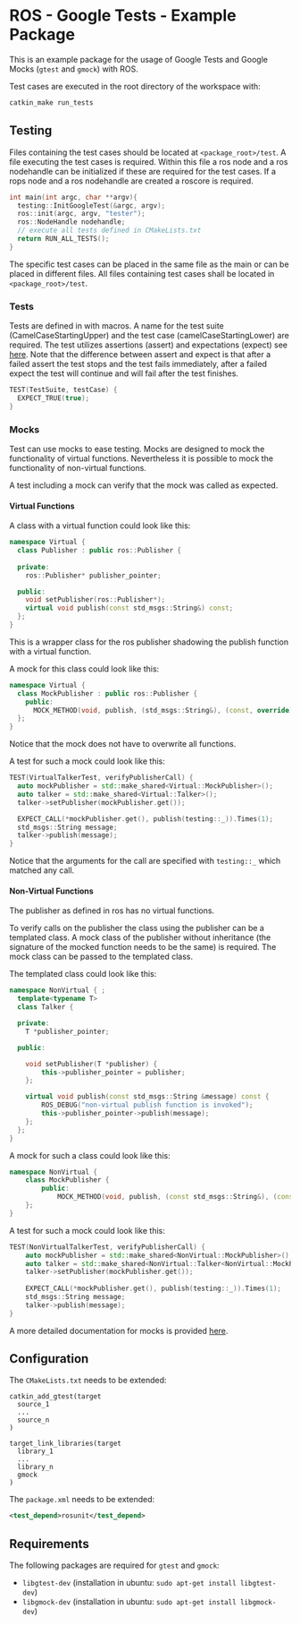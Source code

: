 # ROS - Google Tests - Example Package

This is an example package for the usage of Google Tests and Google Mocks (`gtest` and `gmock`) with ROS.

Test cases are executed in the root directory of the workspace with:
``` bash
catkin_make run_tests
```

## Testing

Files containing the test cases should be located at `<package_root>/test`.
A file executing the test cases is required.
Within this file a ros node and a ros nodehandle can be initialized if these are required for the test cases.
If a rops node and a ros nodehandle are created a roscore is required.

``` c++
int main(int argc, char **argv){
  testing::InitGoogleTest(&argc, argv);
  ros::init(argc, argv, "tester");
  ros::NodeHandle nodehandle;
  // execute all tests defined in CMakeLists.txt
  return RUN_ALL_TESTS();
}
```
The specific test cases can be placed in the same file as the main or can be placed in different files.
All files containing test cases shall be located in `<package_root>/test`.

### Tests
Tests are defined in with macros.
A name for the test suite (CamelCaseStartingUpper) and the test case (camelCaseStartingLower) are required.
The test utilizes assertions (assert) and expectations (expect) see [here](https://github.com/google/googletest/blob/master/docs/primer.md).
Note that the difference between assert and expect is that after a failed assert the test stops and the test fails immediately, after a failed expect the test will continue and will fail after the test finishes.

``` c++
TEST(TestSuite, testCase) {
  EXPECT_TRUE(true);
}
```

### Mocks
Test can use mocks to ease testing.
Mocks are designed to mock the functionality of virtual functions.
Nevertheless it is possible to mock the functionality of non-virtual functions.

A test including a mock can verify that the mock was called as expected.

#### Virtual Functions
A class with a virtual function could look like this:
``` c++
namespace Virtual {
  class Publisher : public ros::Publisher {
          
  private: 
    ros::Publisher* publisher_pointer;

  public:
    void setPublisher(ros::Publisher*);
    virtual void publish(const std_msgs::String&) const;
  };
}
```
This is a wrapper class for the ros publisher shadowing the publish function with a virtual function.

A mock for this class could look like this:
``` c++
namespace Virtual {
  class MockPublisher : public ros::Publisher {
    public:
      MOCK_METHOD(void, publish, (std_msgs::String&), (const, override));
  };
}
```
Notice that the mock does not have to overwrite all functions. 

A test for such a mock could look like this:
``` c++
TEST(VirtualTalkerTest, verifyPublisherCall) {
  auto mockPublisher = std::make_shared<Virtual::MockPublisher>();
  auto talker = std::make_shared<Virtual::Talker>();
  talker->setPublisher(mockPublisher.get());

  EXPECT_CALL(*mockPublisher.get(), publish(testing::_)).Times(1);
  std_msgs::String message;
  talker->publish(message);
}
```
Notice that the arguments for the call are specified with `testing::_` which matched any call.

#### Non-Virtual Functions
The publisher as defined in ros has no virtual functions.

To verify calls on the publisher the class using the publisher can be a templated class.
A mock class of the publisher without inheritance (the signature of the mocked function needs to be the same) is required.
The mock class can be passed to the templated class.

The templated class could look like this:
``` c++
namespace NonVirtual { ;
  template<typename T>
  class Talker {

  private:
    T *publisher_pointer;

  public:

    void setPublisher(T *publisher) {
        this->publisher_pointer = publisher;
    };

    virtual void publish(const std_msgs::String &message) const {
        ROS_DEBUG("non-virtual publish function is invoked");
        this->publisher_pointer->publish(message);
    };
  };
}
```

A mock for such a class could look like this:
``` c++
namespace NonVirtual {
    class MockPublisher {
        public:
            MOCK_METHOD(void, publish, (const std_msgs::String&), (const));
    };    
}
```

A test for such a mock could look like this:
``` c++
TEST(NonVirtualTalkerTest, verifyPublisherCall) {
    auto mockPublisher = std::make_shared<NonVirtual::MockPublisher>();
    auto talker = std::make_shared<NonVirtual::Talker<NonVirtual::MockPublisher>>();
    talker->setPublisher(mockPublisher.get());
    
    EXPECT_CALL(*mockPublisher.get(), publish(testing::_)).Times(1);
    std_msgs::String message;
    talker->publish(message);
}
```
A more detailed documentation for mocks is provided [here](https://github.com/google/googletest/blob/master/googlemock/README.md).

## Configuration
The `CMakeLists.txt` needs to be extended:
```
catkin_add_gtest(target
  source_1
  ...
  source_n
)

target_link_libraries(target
  library_1
  ...
  library_n
  gmock
)
```

The `package.xml` needs to be extended:
``` xml
<test_depend>rosunit</test_depend>
```
## Requirements
The following packages are required for `gtest` and `gmock`:
- `libgtest-dev` (installation in ubuntu: `sudo apt-get install libgtest-dev`)
- `libgmock-dev` (installation in ubuntu: `sudo apt-get install libgmock-dev`)
